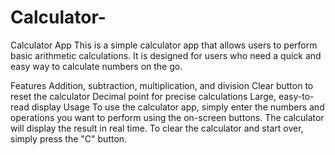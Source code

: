 # Calculator-
Calculator App
This is a simple calculator app that allows users to perform basic arithmetic calculations. It is designed for users who need a quick and easy way to calculate numbers on the go.

Features
Addition, subtraction, multiplication, and division
Clear button to reset the calculator
Decimal point for precise calculations
Large, easy-to-read display
Usage
To use the calculator app, simply enter the numbers and operations you want to perform using the on-screen buttons. The calculator will display the result in real time. To clear the calculator and start over, simply press the "C" button.

